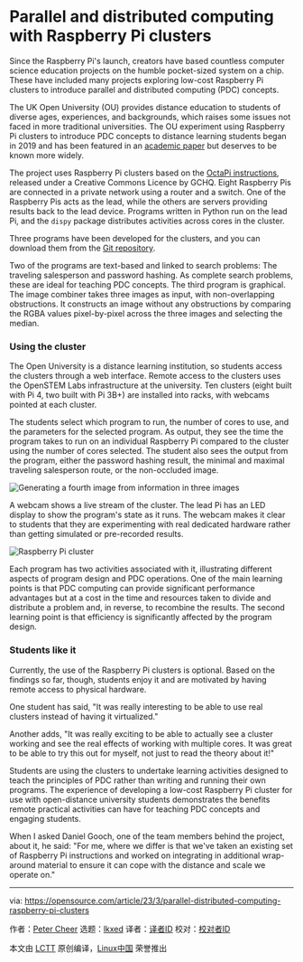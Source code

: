 [#]: subject: "Parallel and distributed computing with Raspberry Pi clusters"
[#]: via: "https://opensource.com/article/23/3/parallel-distributed-computing-raspberry-pi-clusters"
[#]: author: "Peter Cheer https://opensource.com/users/visimpscot2"
[#]: collector: "lkxed"
[#]: translator: "geekpi"
[#]: reviewer: " "
[#]: publisher: " "
[#]: url: " "

Parallel and distributed computing with Raspberry Pi clusters
======

Since the Raspberry Pi's launch, creators have based countless computer science education projects on the humble pocket-sized system on a chip. These have included many projects exploring low-cost Raspberry Pi clusters to introduce parallel and distributed computing (PDC) concepts.

The UK Open University (OU) provides distance education to students of diverse ages, experiences, and backgrounds, which raises some issues not faced in more traditional universities. The OU experiment using Raspberry Pi clusters to introduce PDC concepts to distance learning students began in 2019 and has been featured in an [academic paper][1] but deserves to be known more widely.

The project uses Raspberry Pi clusters based on the [OctaPi instructions][2], released under a Creative Commons Licence by GCHQ. Eight Raspberry Pis are connected in a private network using a router and a switch. One of the Raspberry Pis acts as the lead, while the others are servers providing results back to the lead device. Programs written in Python run on the lead Pi, and the `dispy` package distributes activities across cores in the cluster.

Three programs have been developed for the clusters, and you can download them from the [Git repository][3].

Two of the programs are text-based and linked to search problems: The traveling salesperson and password hashing. As complete search problems, these are ideal for teaching PDC concepts. The third program is graphical. The image combiner takes three images as input, with non-overlapping obstructions. It constructs an image without any obstructions by comparing the RGBA values pixel-by-pixel across the three images and selecting the median.

### Using the cluster

The Open University is a distance learning institution, so students access the clusters through a web interface. Remote access to the clusters uses the OpenSTEM Labs infrastructure at the university. Ten clusters (eight built with Pi 4, two built with Pi 3B+) are installed into racks, with webcams pointed at each cluster.

The students select which program to run, the number of cores to use, and the parameters for the selected program. As output, they see the time the program takes to run on an individual Raspberry Pi compared to the cluster using the number of cores selected. The student also sees the output from the program, either the password hashing result, the minimal and maximal traveling salesperson route, or the non-occluded image.

![Generating a fourth image from information in three images][4]

A webcam shows a live stream of the cluster. The lead Pi has an LED display to show the program's state as it runs. The webcam makes it clear to students that they are experimenting with real dedicated hardware rather than getting simulated or pre-recorded results.

![Raspberry Pi cluster][5]

Each program has two activities associated with it, illustrating different aspects of program design and PDC operations. One of the main learning points is that PDC computing can provide significant performance advantages but at a cost in the time and resources taken to divide and distribute a problem and, in reverse, to recombine the results. The second learning point is that efficiency is significantly affected by the program design.

### Students like it

Currently, the use of the Raspberry Pi clusters is optional. Based on the findings so far, though, students enjoy it and are motivated by having remote access to physical hardware.

One student has said, "It was really interesting to be able to use real clusters instead of having it virtualized."

Another adds, "It was really exciting to be able to actually see a cluster working and see the real effects of working with multiple cores. It was great to be able to try this out for myself, not just to read the theory about it!"

Students are using the clusters to undertake learning activities designed to teach the principles of PDC rather than writing and running their own programs. The experience of developing a low-cost Raspberry Pi cluster for use with open-distance university students demonstrates the benefits remote practical activities can have for teaching PDC concepts and engaging students.

When I asked Daniel Gooch, one of the team members behind the project, about it, he said: "For me, where we differ is that we've taken an existing set of Raspberry Pi instructions and worked on integrating in additional wrap-around material to ensure it can cope with the distance and scale we operate on."

--------------------------------------------------------------------------------

via: https://opensource.com/article/23/3/parallel-distributed-computing-raspberry-pi-clusters

作者：[Peter Cheer][a]
选题：[lkxed][b]
译者：[译者ID](https://github.com/译者ID)
校对：[校对者ID](https://github.com/校对者ID)

本文由 [LCTT](https://github.com/LCTT/TranslateProject) 原创编译，[Linux中国](https://linux.cn/) 荣誉推出

[a]: https://opensource.com/users/visimpscot2
[b]: https://github.com/lkxed/
[1]: https://doi.org/10.1080/02680513.2022.2118573
[2]: https://projects.raspberrypi.org/en/projects/build-an-octapi
[3]: https://github.com/dg7692/TM129
[4]: https://opensource.com/sites/default/files/2023-02/image-project.png
[5]: https://opensource.com/sites/default/files/2023-02/cluster.png